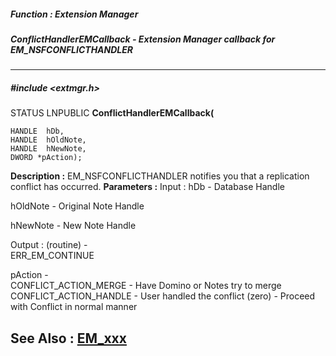 ##### Function : Extension Manager
##### ConflictHandlerEMCallback - Extension Manager callback for EM_NSFCONFLICTHANDLER
---
##### #include <extmgr.h>
STATUS LNPUBLIC **ConflictHandlerEMCallback(**

	HANDLE  hDb,
	HANDLE  hOldNote,
	HANDLE  hNewNote,
	DWORD *pAction);
**Description :**
EM_NSFCONFLICTHANDLER notifies you that a replication conflict has occurred.
**Parameters :**
Input :
hDb  -  Database Handle

hOldNote  -  Original Note Handle

hNewNote  -  New Note Handle

Output :
(routine)  -  
ERR_EM_CONTINUE


pAction  -  
CONFLICT_ACTION_MERGE - Have Domino or Notes try to merge
CONFLICT_ACTION_HANDLE - User handled the conflict
(zero) - Proceed with Conflict in normal manner

**See Also :**
[EM_xxx](D:/md_files/EM_xxx.md)
---
